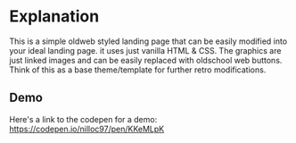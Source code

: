 # Explanation
This is a simple oldweb styled landing page that can be 
easily modified into your ideal landing page. it uses just
vanilla HTML & CSS. The graphics are just linked images and can be
easily replaced with oldschool web buttons. Think of this as a base theme/template for further retro modifications.

## Demo
Here's a link to the codepen for a demo:
https://codepen.io/nilloc97/pen/KKeMLpK
